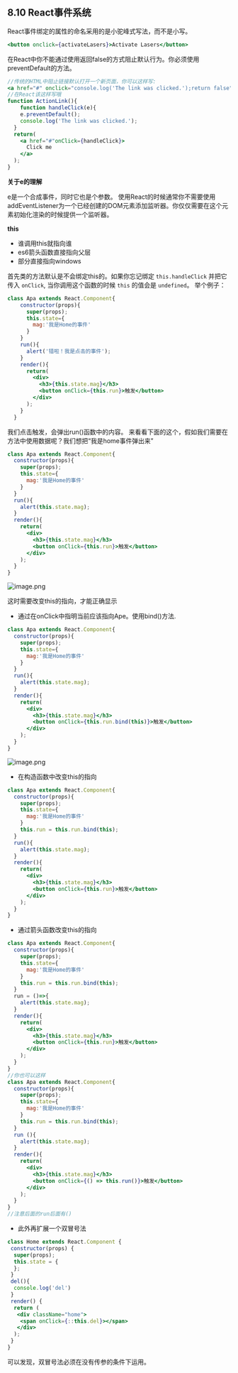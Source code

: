 ## 8.10 React事件系统

React事件绑定的属性的命名采用的是小驼峰式写法，而不是小写。

```jsx
<button onclick={activateLasers}>Activate Lasers</button>
```

在React中你不能通过使用返回false的方式阻止默认行为。你必须使用preventDefault的方法。

```jsx
//传统的HTML中阻止链接默认打开一个新页面，你可以这样写:
<a href="#" onclick="console.log('The link was clicked.');return false">Click me</a>
//在React该这样写哦
function ActionLink(){
	function handleClick(e){
  	e.preventDefault();
    console.log('The link was clicked.');
  }
  return(
  	<a href="#"onClick={handleClick}>
      Click me
    </a>  
  ); 
}
```

**关于e的理解**

e是一个合成事件，同时它也是个参数。
使用React的时候通常你不需要使用addEventListener为一个已经创建的DOM元素添加监听器。你仅仅需要在这个元素初始化渲染的时候提供一个监听器。

**this**

- 谁调用this就指向谁
- es6箭头函数直接指向父层
- 部分直接指向windows

首先类的方法默认是不会绑定this的。如果你忘记绑定 `this.handleClick` 并把它传入 `onClick`, 当你调用这个函数的时候 `this` 的值会是 `undefined`。
举个例子：

```jsx
class Apa extends React.Component{
    constructor(props){
      super(props);
      this.state={
        mag:'我是Home的事件'
      }
    }
    run(){
      alert('错啦！我是点击的事件');
    }
    render(){
      return(
        <div>
          <h3>{this.state.mag}</h3>
          <button onClick={this.run}>触发</button>
        </div>  
      );
    }
  }

```

我们点击触发，会弹出run()函数中的内容。
来看看下面的这个，假如我们需要在方法中使用数据呢？我们想把“我是home事件弹出来”

```jsx
class Apa extends React.Component{
  constructor(props){
    super(props);
    this.state={
      mag:'我是Home的事件'
    }
  }
  run(){
    alert(this.state.mag);
  }
  render(){
    return(
      <div>
        <h3>{this.state.mag}</h3>
        <button onClick={this.run}>触发</button>
      </div>  
    );
  }
}
```

![image.png](https://cdn.nlark.com/yuque/0/2019/png/194309/1567587942763-1fc463c7-6a39-4665-84e9-cccb3d88d321.png#align=left&display=inline&height=577&name=image.png&originHeight=721&originWidth=743&size=223969&status=done&width=594.4)

这时需要改变this的指向，才能正确显示

- 通过在onClick中指明当前应该指向Ape。使用bind()方法.

```jsx
class Apa extends React.Component{
  constructor(props){
    super(props);
    this.state={
      mag:'我是Home的事件'
    }
  }
  run(){
    alert(this.state.mag);
  }
  render(){
    return(
      <div>
        <h3>{this.state.mag}</h3>
        <button onClick={this.run.bind(this)}>触发</button>
      </div>  
    );
  }
}
```

![image.png](https://cdn.nlark.com/yuque/0/2019/png/194309/1567587915157-2c51a1ae-3031-4484-b84c-c632a63dc5f4.png#align=left&display=inline&height=259&name=image.png&originHeight=324&originWidth=2028&size=140839&status=done&width=1622.4)

- 在构造函数中改变this的指向

```jsx
class Apa extends React.Component{
  constructor(props){
    super(props);
    this.state={
      mag:'我是Home的事件'
    }
    this.run = this.run.bind(this);
  }
  run(){
    alert(this.state.mag);
  }
  render(){
    return(
      <div>
        <h3>{this.state.mag}</h3>
        <button onClick={this.run}>触发</button>
      </div>  
    );
  }
}
```

- 通过箭头函数改变this的指向

```jsx
class Apa extends React.Component{
  constructor(props){
    super(props);
    this.state={
      mag:'我是Home的事件'
    }
    this.run = this.run.bind(this);
  }
  run = ()=>{
    alert(this.state.mag);
  }
  render(){
    return(
      <div>
        <h3>{this.state.mag}</h3>
        <button onClick={this.run}>触发</button>
      </div>  
    );
  }
}
//你也可以这样
class Apa extends React.Component{
  constructor(props){
    super(props);
    this.state={
      mag:'我是Home的事件'
    }
    this.run = this.run.bind(this);
  }
  run (){
    alert(this.state.mag);
  }
  render(){
    return(
      <div>
        <h3>{this.state.mag}</h3>
        <button onClick={() => this.run()}>触发</button>
      </div>  
    );
  }
}
//注意后面的run后面有()
```

- 此外再扩展一个双冒号法

```jsx
class Home extends React.Component {
 constructor(props) {
  super(props);
  this.state = {
  };
 }
 del(){
  console.log('del')
 }
 render() {
  return (
   <div className="home">
    <span onClick={::this.del}></span>
   </div>
  );
 }
}
```

可以发现，双冒号法必须在没有传参的条件下运用。